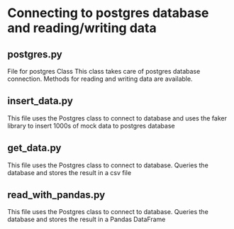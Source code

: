 # Connecting to postgres database and reading/writing data

## postgres.py 
File for postgres Class
This class takes care of postgres database connection.
Methods for reading and writing data are available.

## insert_data.py
This file uses the Postgres class to connect to database and 
uses the faker library to insert 1000s of mock data to postgres database

## get_data.py
This file uses the Postgres class to connect to database.
Queries the database and stores the result in a csv file 

## read_with_pandas.py
This file uses the Postgres class to connect to database. 
Queries the database and stores the result in a Pandas DataFrame
